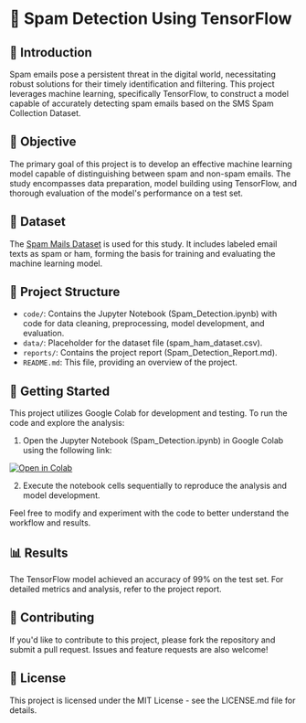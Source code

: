 # 📧 Spam Detection Using TensorFlow

## 📢 Introduction
Spam emails pose a persistent threat in the digital world, necessitating robust solutions for their timely identification and filtering. This project leverages machine learning, specifically TensorFlow, to construct a model capable of accurately detecting spam emails based on the SMS Spam Collection Dataset.

## 🎯 Objective
The primary goal of this project is to develop an effective machine learning model capable of distinguishing between spam and non-spam emails. The study encompasses data preparation, model building using TensorFlow, and thorough evaluation of the model's performance on a test set.

## 📑 Dataset
The [Spam Mails Dataset](https://www.kaggle.com/datasets/venky73/spam-mails-dataset) is used for this study. It includes labeled email texts as spam or ham, forming the basis for training and evaluating the machine learning model.

## 📂 Project Structure
- `code/`: Contains the Jupyter Notebook (Spam_Detection.ipynb) with code for data cleaning, preprocessing, model development, and evaluation.
- `data/`: Placeholder for the dataset file (spam_ham_dataset.csv).
- `reports/`: Contains the project report (Spam_Detection_Report.md).
- `README.md`: This file, providing an overview of the project.

## 🚀 Getting Started

This project utilizes Google Colab for development and testing. To run the code and explore the analysis:

1. Open the Jupyter Notebook (Spam_Detection.ipynb) in Google Colab using the following link:
   
 [![Open in Colab](https://colab.research.google.com/assets/colab-badge.svg)](https://colab.research.google.com/drive/1VCAR5b5-r71aJ9jLG2uLNtRnCUsLVoBd?usp=sharing)

2. Execute the notebook cells sequentially to reproduce the analysis and model development.

Feel free to modify and experiment with the code to better understand the workflow and results.

## 📊 Results

The TensorFlow model achieved an accuracy of 99% on the test set. For detailed metrics and analysis, refer to the project report.

## 🤝 Contributing

If you'd like to contribute to this project, please fork the repository and submit a pull request. Issues and feature requests are also welcome!

## 📝 License

This project is licensed under the MIT License - see the LICENSE.md file for details.

